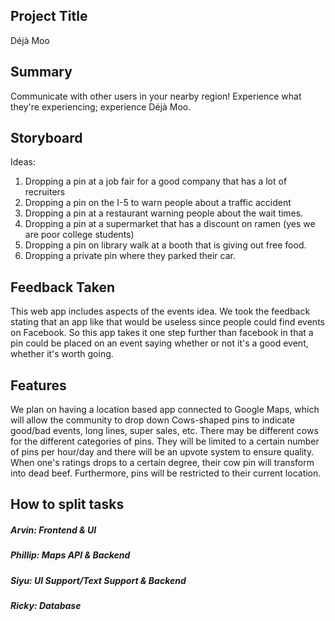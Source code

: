 ## Project Title
Déjà Moo

## Summary
Communicate with other users in your nearby region! Experience what they're
experiencing; experience Déjà Moo.

## Storyboard
Ideas:
1. Dropping a pin at a job fair for a good company that has a lot of recruiters
2. Dropping a pin on the I-5 to warn people about a traffic accident
3. Dropping a pin at a restaurant warning people about the wait times.
4. Dropping a pin at a supermarket that has a discount on ramen (yes we are poor college students)
5. Dropping a pin on library walk at a booth that is giving out free food.
6. Dropping a private pin where they parked their car.

## Feedback Taken
This web app includes aspects of the events idea. We took the feedback stating that an app like that would be useless since people could find events on Facebook. So this app takes it one step further than facebook in that a pin could be placed on an event saying whether or not it's a good event, whether it's worth going.
## Features
We plan on having a location based app connected to Google Maps, which will allow the community to drop down Cows-shaped pins to indicate good/bad events, long lines, super sales, etc. There may be different cows for the different categories of pins. They will be limited to a certain number of pins per hour/day and there will be an upvote system to ensure quality. When one's ratings drops to a certain degree, their cow pin will transform into dead beef.  Furthermore, pins will be restricted to their current location.          

## How to split tasks
##### Arvin: Frontend & UI
##### Phillip: Maps API & Backend
##### Siyu: UI Support/Text Support & Backend
##### Ricky: Database
